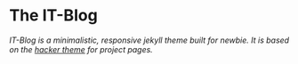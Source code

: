 # The IT-Blog

*IT-Blog is a minimalistic, responsive jekyll theme built for newbie. It is based on the [hacker theme](https://github.com/pages-themes/hacker) for project pages.*


